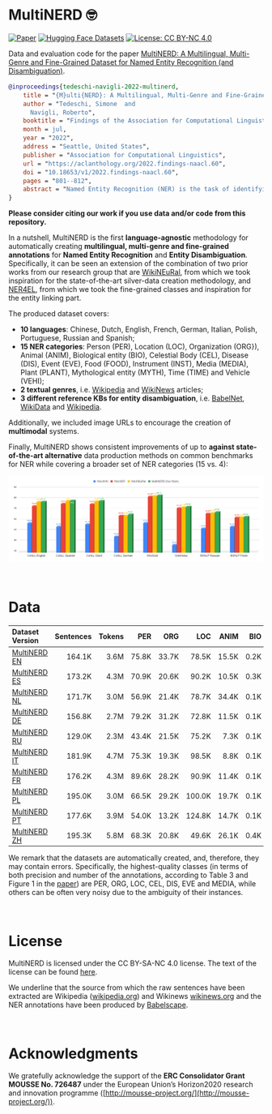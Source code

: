 # MultiNERD 🤓

[![Paper](https://img.shields.io/badge/Proc-EMNLP--Proceedings-red)](https://aclanthology.org/2022.findings-naacl.60/)
[![Hugging Face Datasets](https://img.shields.io/badge/%F0%9F%A4%97%20Hugging%20Face-MultiNERD-blue)](https://huggingface.co/datasets/Babelscape/multinerd)
[![License: CC BY-NC 4.0](https://img.shields.io/badge/License-CC%20BY--NC%204.0-green.svg)](https://creativecommons.org/licenses/by-nc/4.0/)

Data and evaluation code for the paper [MultiNERD: A Multilingual, Multi-Genre and Fine-Grained Dataset for Named Entity Recognition (and Disambiguation)](https://aclanthology.org/2022.findings-naacl.60/).

```bibtex
@inproceedings{tedeschi-navigli-2022-multinerd,
    title = "{M}ulti{NERD}: A Multilingual, Multi-Genre and Fine-Grained Dataset for Named Entity Recognition (and Disambiguation)",
    author = "Tedeschi, Simone  and
      Navigli, Roberto",
    booktitle = "Findings of the Association for Computational Linguistics: NAACL 2022",
    month = jul,
    year = "2022",
    address = "Seattle, United States",
    publisher = "Association for Computational Linguistics",
    url = "https://aclanthology.org/2022.findings-naacl.60",
    doi = "10.18653/v1/2022.findings-naacl.60",
    pages = "801--812",
    abstract = "Named Entity Recognition (NER) is the task of identifying named entities in texts and classifying them through specific semantic categories, a process which is crucial for a wide range of NLP applications. Current datasets for NER focus mainly on coarse-grained entity types, tend to consider a single textual genre and to cover a narrow set of languages, thus limiting the general applicability of NER systems.In this work, we design a new methodology for automatically producing NER annotations, and address the aforementioned limitations by introducing a novel dataset that covers 10 languages, 15 NER categories and 2 textual genres.We also introduce a manually-annotated test set, and extensively evaluate the quality of our novel dataset on both this new test set and standard benchmarks for NER.In addition, in our dataset, we include: i) disambiguation information to enable the development of multilingual entity linking systems, and ii) image URLs to encourage the creation of multimodal systems.We release our dataset at https://github.com/Babelscape/multinerd.",
}
```

**Please consider citing our work if you use data and/or code from this repository.**

In a nutshell, MultiNERD is the first **language-agnostic** methodology for automatically creating **multilingual, multi-genre and fine-grained annotations** for **Named Entity Recognition** and **Entity Disambiguation**. Specifically, it can be seen an extension of the combination of two prior works from our research group that are [WikiNEuRal](https://www.github.com/Babelscape/wikineural), from which we took inspiration for the state-of-the-art silver-data creation methodology, and [NER4EL](https://www.github.com/Babelscape/NER4EL), from which we took the fine-grained classes and inspiration for the entity linking part. 

The produced dataset covers:
- **10 languages**: Chinese, Dutch, English, French, German, Italian, Polish, Portuguese, Russian and Spanish;
- **15 NER categories**: Person (PER), Location (LOC), Organization (ORG}), Animal (ANIM), Biological entity (BIO), Celestial Body (CEL), Disease (DIS), Event (EVE), Food (FOOD), Instrument (INST), Media (MEDIA), Plant (PLANT), Mythological entity (MYTH), Time (TIME) and Vehicle (VEHI);
- **2 textual genres**, i.e. [Wikipedia](https://www.wikipedia.org/) and [WikiNews](https://www.wikinews.org/) articles;
- **3 different reference KBs for entity disambiguation**, i.e. [BabelNet](https://babelnet.org/), [WikiData](https://www.wikidata.org) and [Wikipedia](https://www.wikipedia.org/). 

Additionally, we included image URLs to encourage the creation of **multimodal** systems.

Finally, MultiNERD shows consistent improvements of up to **against state-of-the-art alternative** data production methods on common benchmarks for NER while covering a broader set of NER categories (15 vs. 4):

![comparison](img/coarse_results.png)

<br>

# Data

| Dataset Version | Sentences | Tokens | PER | ORG | LOC | ANIM | BIO | CEL | DIS | EVE | FOOD | INST | MEDIA | MYTH | PLANT | TIME | VEHI | OTHER |
| :------------- | -------------: | -------------: | -------------: | -------------: | -------------: | -------------: | -------------: | -------------: | -------------: | -------------: | -------------: | -------------: | -------------: | -------------: | -------------: | -------------: | -------------: | -------------: |
| [MultiNERD EN](./data/en) | 164.1K | 3.6M | 75.8K | 33.7K | 78.5K | 15.5K | 0.2K | 2.8K | 11.2K | 3.2K | 11.0K | 0.4K | 7.5K | 0.7K | 9.5K | 3.2K | 0.5K | 3.1M |
| [MultiNERD ES](./data/es) | 173.2K | 4.3M | 70.9K | 20.6K | 90.2K | 10.5K | 0.3K | 2.4K | 8.6K | 6.8K | 7.8K | 0.6K | 8.0K | 1.6K | 7.6K | 45.3K | 0.3K | 3.8M |
| [MultiNERD NL](./data/nl) | 171.7K | 3.0M | 56.9K | 21.4K | 78.7K | 34.4K | 0.1K | 2.1K | 6.1K | 4.7K | 5.6K | 0.2K | 3.8K | 1.3K | 6.3K | 31.0K | 0.4K | 2.7M |
| [MultiNERD DE](./data/de) | 156.8K | 2.7M | 79.2K | 31.2K | 72.8K | 11.5K | 0.1K | 1.4K | 5.2K | 4.0K | 3.6K | 0.1K | 2.8K | 0.8K | 7.8K | 3.3K | 0.5K | 2.4M |
| [MultiNERD RU](./data/ru) | 129.0K | 2.3M | 43.4K | 21.5K | 75.2K | 7.3K | 0.1K | 1.2K | 1.9K | 2.8K | 3.2K | 1.1K | 11.3K | 0.6K | 4.8K | 22.8K | 0.5K | 2.0M |
| [MultiNERD IT](./data/it) | 181.9K | 4.7M | 75.3K | 19.3K | 98.5K | 8.8K | 0.1K | 5.2K | 6.5K | 5.8K | 5.8K | 0.8K | 8.6K | 1.8K | 5.1K | 71.2K | 0.6K | 4.2M |
| [MultiNERD FR](./data/fr) | 176.2K | 4.3M | 89.6K | 28.2K | 90.9K | 11.4K | 0.1K | 2.3K | 3.1K | 7.4K | 3.2K | 0.7K | 8.0K | 2.0K | 4.4K | 27.4K | 0.6K | 3.8M |
| [MultiNERD PL](./data/pl) | 195.0K | 3.0M | 66.5K | 29.2K | 100.0K | 19.7K | 0.1K | 3.3K | 6.5K | 6.7K | 3.3K | 0.6K | 4.9K | 1.3K | 6.6K | 44.1K | 0.7K | 2.5M |
| [MultiNERD PT](./data/pt) | 177.6K | 3.9M | 54.0K | 13.2K | 124.8K | 14.7K | 0.1K | 4.2K | 6.8K | 5.9K | 5.4K | 0.6K | 9.1K | 1.6K | 9.2K | 48.6K | 0.3K | 3.4M |
| [MultiNERD ZH](./data/zh) | 195.3K | 5.8M | 68.3K | 20.8K | 49.6K | 26.1K | 0.4K | 0.8K | 0.1K | 5.1K | 1.9K | 1.1K | 55.9K | 1.8K | 6.1K | 0.4K | 0.3K | 3.4M |


We remark that the datasets are automatically created, and, therefore, they may contain errors. Specifically, the highest-quality classes (in terms of both precision and number of the annotations, according to Table 3 and Figure 1 in the [paper](https://aclanthology.org/2022.findings-naacl.60/)) are PER, ORG, LOC, CEL, DIS, EVE and MEDIA, while others can be often very noisy due to the ambiguity of their instances.

<br>



# License 
MultiNERD is licensed under the CC BY-SA-NC 4.0 license. The text of the license can be found [here](./LICENSE).

We underline that the source from which the raw sentences have been extracted are Wikipedia ([wikipedia.org](https://www.wikipedia.org/)) and Wikinews [wikinews.org](https://www.wikinews.org/) and the NER annotations have been produced by [Babelscape](https://babelscape.com/).

<br>

# Acknowledgments
We gratefully acknowledge the support of the **ERC Consolidator Grant MOUSSE No. 726487** under the European Union’s Horizon2020 research and innovation programme ([http://mousse-project.org/](http://mousse-project.org/)).

